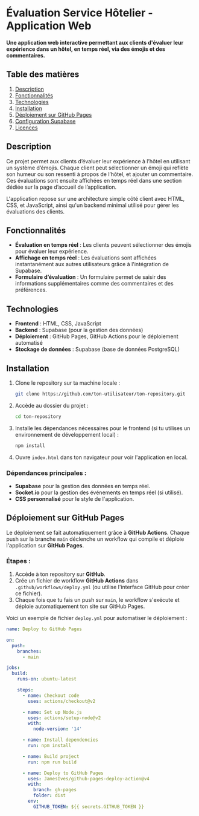 # Évaluation Service Hôtelier - Application Web

**Une application web interactive permettant aux clients d'évaluer leur expérience dans un hôtel, en temps réel, via des émojis et des commentaires.**

## Table des matières
1. [Description](#description)
2. [Fonctionnalités](#fonctionnalités)
3. [Technologies](#technologies)
4. [Installation](#installation)
5. [Déploiement sur GitHub Pages](#déploiement-sur-github-pages)
6. [Configuration Supabase](#configuration-supabase)
7. [Licences](#licences)

## Description
Ce projet permet aux clients d’évaluer leur expérience à l’hôtel en utilisant un système d’émojis. Chaque client peut sélectionner un émoji qui reflète son humeur ou son ressenti à propos de l’hôtel, et ajouter un commentaire. Ces évaluations sont ensuite affichées en temps réel dans une section dédiée sur la page d’accueil de l’application.

L'application repose sur une architecture simple côté client avec HTML, CSS, et JavaScript, ainsi qu'un backend minimal utilisé pour gérer les évaluations des clients.

## Fonctionnalités
- **Évaluation en temps réel** : Les clients peuvent sélectionner des émojis pour évaluer leur expérience.
- **Affichage en temps réel** : Les évaluations sont affichées instantanément aux autres utilisateurs grâce à l'intégration de Supabase.
- **Formulaire d’évaluation** : Un formulaire permet de saisir des informations supplémentaires comme des commentaires et des préférences.

## Technologies
- **Frontend** : HTML, CSS, JavaScript
- **Backend** : Supabase (pour la gestion des données)
- **Déploiement** : GitHub Pages, GitHub Actions pour le déploiement automatisé
- **Stockage de données** : Supabase (base de données PostgreSQL)

## Installation

1. Clone le repository sur ta machine locale :

    ```bash
    git clone https://github.com/ton-utilisateur/ton-repository.git
    ```

2. Accède au dossier du projet :
    ```bash
    cd ton-repository
    ```

3. Installe les dépendances nécessaires pour le frontend (si tu utilises un environnement de développement local) :

    ```bash
    npm install
    ```

4. Ouvre `index.html` dans ton navigateur pour voir l'application en local.

### Dépendances principales :
- **Supabase** pour la gestion des données en temps réel.
- **Socket.io** pour la gestion des événements en temps réel (si utilisé).
- **CSS personnalisé** pour le style de l'application.

## Déploiement sur GitHub Pages

Le déploiement se fait automatiquement grâce à **GitHub Actions**. Chaque push sur la branche `main` déclenche un workflow qui compile et déploie l'application sur **GitHub Pages**.

### Étapes :
1. Accède à ton repository sur **GitHub**.
2. Crée un fichier de workflow **GitHub Actions** dans `.github/workflows/deploy.yml` (ou utilise l'interface GitHub pour créer ce fichier).
3. Chaque fois que tu fais un push sur `main`, le workflow s'exécute et déploie automatiquement ton site sur GitHub Pages.

Voici un exemple de fichier `deploy.yml` pour automatiser le déploiement :

```yaml
name: Deploy to GitHub Pages

on:
  push:
    branches:
      - main

jobs:
  build:
    runs-on: ubuntu-latest

    steps:
      - name: Checkout code
        uses: actions/checkout@v2

      - name: Set up Node.js
        uses: actions/setup-node@v2
        with:
          node-version: '14'

      - name: Install dependencies
        run: npm install

      - name: Build project
        run: npm run build

      - name: Deploy to GitHub Pages
        uses: JamesIves/github-pages-deploy-action@v4
        with:
          branch: gh-pages
          folder: dist
        env:
          GITHUB_TOKEN: ${{ secrets.GITHUB_TOKEN }}